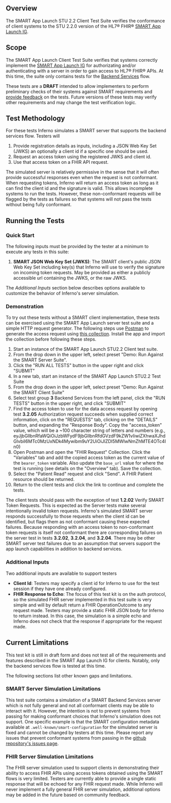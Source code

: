 ## Overview

The SMART App Launch STU 2.2 Client Test Suite verifies the conformance of
client systems to the STU 2.2.0 version of the HL7® FHIR®
[SMART App Launch IG](https://hl7.org/fhir/smart-app-launch/STU2.2/).

## Scope

The SMART App Launch Client Test Suite verifies that systems correctly implement
the [SMART App Launch IG](http://hl7.org/fhir/smart-app-launch/STU2.2/)
for authorizating and/or authenticating with a server in order to gain 
access to HL7® FHIR® APIs. At this time, the suite only contains tests for
the [Backend Services](https://hl7.org/fhir/smart-app-launch/STU2.2/backend-services.html)
flow.

These tests are a **DRAFT** intended to allow implementers to perform
preliminary checks of their systems against SMART requirements and 
[provide feedback](https://github.com/inferno-framework/smart-app-launch-test-kit/issues)
on the tests. Future versions of these tests may verify other
requirements and may change the test verification logic.

## Test Methodology

For these tests Inferno simulates a SMART server that supports the backend services
flow. Testers will
1. Provide registration details as inputs, including a JSON Web Key Set (JWKS)
   an optionally a client id if a specific one should be used.
2. Request an access token using the registered JWKS and client id.
3. Use that access token on a FHIR API request.

The simulated server is relatively permissive in the sense that it will often
provide successful responses even when the request is not conformant. When
requesting tokens, Inferno will return an access token as long as it can find
the client id and the signature is valid. This allows incomplete systems to
run the tests. However, these non-conformant requests will be flagged by
the tests as failures so that systems will not pass the tests without being
fully conformant.

## Running the Tests

### Quick Start

The following inputs must be provided by the tester at a minimum to execute
any tests in this suite:
1. **SMART JSON Web Key Set (JWKS)**: The SMART client's public JSON Web Key Set including
   key(s) that Inferno will use to verify the signature on incoming token requests. May
   be provided as either a publicly accessible url containing the JWKS, or the raw JWKS.

The *Additional Inputs* section below describes options available to customize
the behavior of Inferno's server simulation.

### Demonstration

To try out these tests without a SMART client implementation, these tests can be exercised
using the SMART App Launch server test suite and a simple HTTP request generator. The following
steps use [Postman](https://www.postman.com/) to generate the access request using 
[this collection](https://github.com/inferno-framework/smart-app-launch-test-kit/blob/main/lib/smart_app_launch/docs/demo/FHIR%20Request.postman_collection.json). Install the app and import the collection before following these
steps.

1. Start an instance of the SMART App Launch STU2.2 Client test suite.
2. From the drop down in the upper left, select preset "Demo: Run Against the SMART Server Suite".
3. Click the "RUN ALL TESTS" button in the upper right and click "SUBMIT"
4. In a new tab, start an instance of the SMART App Launch STU2.2 Test Suite
5. From the drop down in the upper left, select preset "Demo: Run Against the SMART Client Suite"
6. Select test group **3** Backend Services from the left panel, click the "RUN TESTS" button
   in the upper right, and click "SUBMIT"
7. Find the access token to use for the data access request by opening test **3.2.05** Authorization
   request succeeds when supplied correct information, click on the "REQUESTS" tab, clicking on the "DETAILS"
   button, and expanding the "Response Body". Copy the "access_token" value, which will be a ~100 character
   string of letters and numbers (e.g., eyJjbGllbnRfaWQiOiJzbWFydF9jbGllbnRfdGVzdF9kZW1vIiwiZXhwaXJhdGlvbiI6MTc0MzUxNDk4Mywibm9uY2UiOiJlZDI5MWIwNmZhMTE4OTc4In0)
8. Open Postman and open the "FHIR Request" Collection. Click the "Variables" tab and add the copied access token
   as the current value of the `bearer_token` variable. Also update the
   `base_url` value for where the test is running (see details on the "Overview" tab).
   Save the collection.
9. Select the "Patient Read" request and click "Send". A FHIR Patient resource should be returned.
10. Return to the client tests and click the link to continue and complete the tests.

The client tests should pass with the exception of test **1.2.02** Verify SMART Token Requests. This is
expected as the Server tests make several intentionally invalid token requests. Inferno's simulated SMART
server responds successfully to those requests when the client id can be identified, but flags them as
not conformant causing these expected failures. Because responding with an access token to non-conformant
token requests is itself not conformant there are corresponding failures on the server test in tests **3.2.02**,
**3.2.04**, and **3.2.04**. There may be other SMART server test failures due to an assumption that
servers support the app launch capabilities in addition to backend services.

### Additional Inputs

Two additional inputs are available to support testers 
- **Client Id**: Testers may specify a client id for Inferno to use for the test session if they
  have one already configured.
- **FHIR Response to Echo**: The focus of this test kit is on the auth protocol, so the
  simulated FHIR server implemented in this test suite is very simple and will by default
  return a FHIR OperationOutcome to any request made. Testers may provide a static
  FHIR JSON body for Inferno to return instead. In this case, the simulation is a simple
  echo and Inferno does not check that the response if appropriate for the request made.

## Current Limitations

This test kit is still in draft form and does not test all of the requirements and features
described in the SMART App Launch IG for clients. Notably, only the backend services flow
is tested at this time.

The following sections list other known gaps and limitations.

### SMART Server Simulation Limitations

This test suite contains a simulation of a SMART Backend Services server which is not fully
general and not all conformant clients may be able to interact with it. However, the intention
is not to prevent systems from passing for making conformant choices that Inferno's simulation
does not support. One specific example is that the SMART configuration metadata available at
`.well-known/smart-configuration` for the simulated server is fixed and cannot be changed by
testers at this time. Please report any issues that prevent conformant systems from passing in
the [github repository's issues page](https://github.com/inferno-framework/smart-app-launch-test-kit/issues/).

### FHIR Server Simulation Limitations

The FHIR server simulation used to support clients in demonstrating their ability to access
FHIR APIs using access tokens obtained using the SMART flows is very limited. Testers are currently
able to provide a single static response that will be echoed for any FHIR request made. While
Inferno will never implement a fully general FHIR server simulation, additional options may be added
in the future based on community feedback.